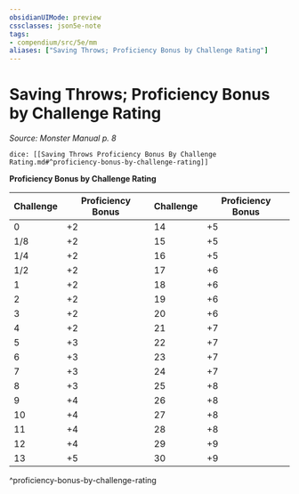 ```yaml
---
obsidianUIMode: preview
cssclasses: json5e-note
tags:
- compendium/src/5e/mm
aliases: ["Saving Throws; Proficiency Bonus by Challenge Rating"]
---
```

# Saving Throws; Proficiency Bonus by Challenge Rating
*Source: Monster Manual p. 8* 

`dice: [[Saving Throws Proficiency Bonus By Challenge Rating.md#^proficiency-bonus-by-challenge-rating]]`

**Proficiency Bonus by Challenge Rating**

| Challenge | Proficiency Bonus | Challenge | Proficiency Bonus |
|-----------|-------------------|-----------|-------------------|
| 0 | +2 | 14 | +5 |
| 1/8 | +2 | 15 | +5 |
| 1/4 | +2 | 16 | +5 |
| 1/2 | +2 | 17 | +6 |
| 1 | +2 | 18 | +6 |
| 2 | +2 | 19 | +6 |
| 3 | +2 | 20 | +6 |
| 4 | +2 | 21 | +7 |
| 5 | +3 | 22 | +7 |
| 6 | +3 | 23 | +7 |
| 7 | +3 | 24 | +7 |
| 8 | +3 | 25 | +8 |
| 9 | +4 | 26 | +8 |
| 10 | +4 | 27 | +8 |
| 11 | +4 | 28 | +8 |
| 12 | +4 | 29 | +9 |
| 13 | +5 | 30 | +9 |
^proficiency-bonus-by-challenge-rating